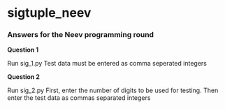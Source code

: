 # sigtuple_neev

### Answers for the Neev programming round

**Question 1**

Run sig_1.py
Test data must be entered as comma seperated integers

**Question 2**

Run sig_2.py
First, enter the number of digits to be used for testing. Then enter the test data as commas separated integers
